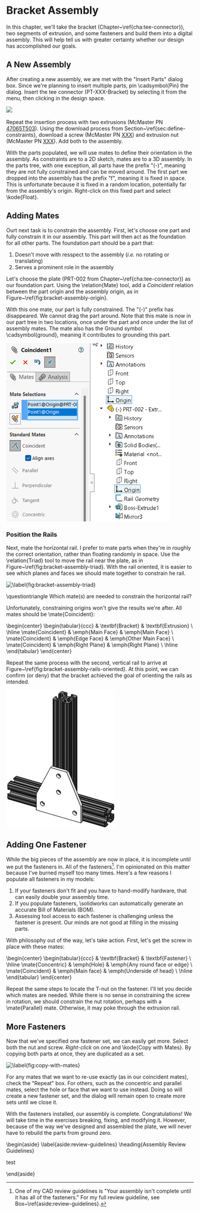 # Bracket Assembly

In this chapter, we'll take the bracket (Chapter~\ref{cha:tee-connector}), two segments of extrusion, and some fasteners and build them into a digital assembly. This will help tell us with greater certainty whether our design has accomplished our goals.

## A New Assembly

After creating a new assembly, we are met with the "Insert Parts" dialog box. Since we're planning to insert multiple parts, pin \cadsymbol{Pin} the dialog. Insert the tee connector (PT-XXX-Bracket) by selecting it from the menu, then clicking in the design space.

![](images/figures/first-assembly-insert-part)

Repeat the insertion process with two extrusions (McMaster PN [47065T503](https://www.mcmaster.com/47065T503-47065T1/)). Using the download process from Section~\ref{sec:define-constraints}, download a screw (McMaster PN [XXX](tbd)) and extrusion nut (McMaster PN [XXX](tbd)). Add both to the assembly. 

With the parts populated, we will use mates to define their orientation in the assembly. As constraints are to a 2D sketch, mates are to a 3D assembly. In the parts tree, with one exception, all parts have the prefix "(-)", meaning they are not fully constrained and can be moved around. The first part we dropped into the assembly has the prefix "f", meaning it is fixed in space. This is unfortunate because it is fixed in a random location, potentially far from the assembly's origin. Right-click on this fixed part and select \kode{Float}.

## Adding Mates

Ourt next task is to constrain the assembly. First, let's choose one part and fully constrain it in our assembly. This part will then act as the foundation for all other parts. The foundation part should be a part that:

1. Doesn't move with resspect to the assembly (*i.e.* no rotating or translating)
2. Serves a prominent role in the assembly

Let's choose the plate (PRT-002 from Chapter~\ref{cha:tee-connector}) as our foundation part. Using the \relation{Mate} tool, add a *Coincident* relation between the part origin and the assembly origin, as in Figure~\ref{fig:bracket-assembly-origin}. 

With this one mate, our part is fully constrained. The "(-)" prefix has disappeared. We cannot drag the part around. Note that this mate is now in our part tree in two locations, once under the part and once under the list of assembly mates. The mate also has the Ground symbol \cadsymbol{ground}, meaning it contributes to grounding this part.

![\label{fig:bracket-assembly-origin}](images/figures/bracket-assembly-origin.png)

### Position the Rails

Next, mate the horizontal rail. I prefer to mate parts when they're in roughly the correct orientation, rather than floating randomly in space. Use the \relation{Triad} tool to move the rail near the plate, as in Figure~\ref{fig:bracket-assembly-triad}. With the rail oriented, it is easier to see which planes and faces we should mate together to constrain he rail. 

![\label{fig:bracket-assembly-triad}](images/figures/bracket-assembly-triad.png)

\questiontriangle Which mate(s) are needed to constrain the horizontal rail?

Unfortunately, constraining origins won't give the results we're after. All mates should be \mate{Coincident}:

\begin{center}
\begin{tabular}{ccc}
  & \textbf{Bracket} & \textbf{Extrusion} \\
  \hline
  \mate{Coincident} & \emph{Main Face} & \emph{Main Face} \\
  \mate{Coincident} & \emph{Edge Face} & \emph{Other Main Face} \\
  \mate{Coincident} & \emph{Right Plane} & \emph{Right Plane} \\
  \hline
\end{tabular}
\end{center}

Repeat the same process with the second, vertical rail to arrive at Figure~\ref{fig:bracket-assembly-rails-oriented}. At this point, we can confirm (or deny) that the bracket achieved the goal of orienting the rails as intended.

![\label{fig:bracket-assembly-rails-oriented}](images/figures/bracket-assembly-rails-oriented.png)

## Adding One Fastener

While the big pieces of the assembly are now in place, it is incomplete until we put the fasteners in. All of the fasteners[^all-fasteners]. I'm opinionated on this matter because I've burned myself too many times. Here's a few reasons I populate all fasteners in my models:

1. If your fasteners don't fit and you have to hand-modify hardware, that can easily double your assembly time.
2. If you populate fasteners, \solidworks can automatically generate an accurate Bill of Materials (BOM).
3. Assessing tool access to each fastener is challenging unless the fastener is present. Our minds are not good at filling in the missing parts.

[^all-fasteners]: One of my CAD review guidelines is "Your assembly isn't complete until it has all of the fasteners." For my full review guideline, see Box~\ref{aside:review-guidelines}.

With philosophy out of the way, let's take action. First, let's get the screw in place with these mates:

\begin{center}
\begin{tabular}{ccc}
  & \textbf{Bracket} & \textbf{Fastener} \\
  \hline
  \mate{Concentric} & \emph{Hole} & \emph{Any round face or edge} \\
  \mate{Coincident} & \emph{Main face} & \emph{Underside of head} \\
  \hline
\end{tabular}
\end{center}

Repeat the same steps to locate the T-nut on the fastener. I'll let you decide which mates are needed. While there is no sense in constraining the screw in rotation, we should constrain the nut rotation, perhaps with a \mate{Parallel} mate. Otherwise, it may poke through the extrusion rail.

## More Fasteners

Now that we've specified one fastener set, we can easily get more. Select both the nut and screw. *Right-click* on one and \kode{Copy with Mates}. By copying both parts at once, they are duplicated as a set. 

![\label{fig:copy-with-mates}](images/figures/copy-with-mates.png)

For any mates that we want to re-use exactly (as in our coincident mates), check the "Repeat" box. For others, such as the concentric and parallel mates, select the hole or face that we want to use instead. Doing so will create a new fastener set, and the dialog will remain open to create more sets until we close it.

With the fasteners installed, our assembly is complete. Congratulations! We will take time in the exercises breaking, fixing, and modifying it. However, because of the way we've designed and assembled the plate, we will never have to rebuild the parts from ground zero. 

\begin{aside}
\label{aside:review-guidelines}
\heading{Assembly Review Guidelines}

test

\end{aside}